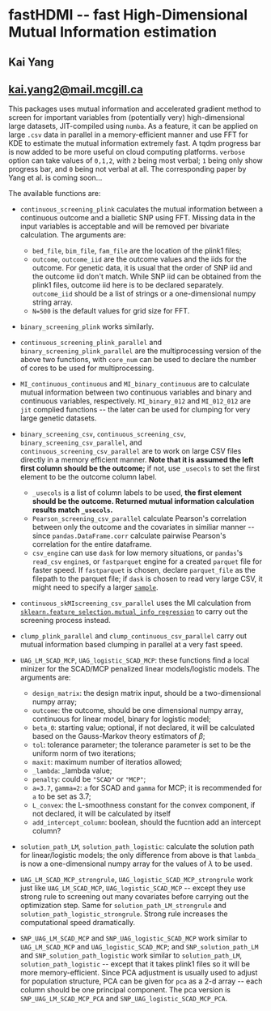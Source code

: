 # fastHDMI -- fast High-Dimensional Mutual Information estimation
## Kai Yang
## <kai.yang2@mail.mcgill.ca>

This packages uses mutual information and accelerated gradient method to screen for important variables from (potentially very) high-dimensional large datasets, JIT-compiled using `numba`. As a feature, it can be applied on large `.csv` data in parallel in a memory-efficient manner and use FFT for KDE to estimate the mutual information extremely fast. A tqdm progress bar is now added to be more useful on cloud computing platforms. `verbose` option can take values of `0,1,2`, with `2` being most verbal; `1` being only show progress bar, and `0` being not verbal at all. The corresponding paper by Yang et al. is coming soon...

The available functions are:
- `continuous_screening_plink` caculates the mutual information between a continuous outcome and a bialletic SNP using FFT. Missing data in the input variables is acceptable and will be removed per bivariate calculation. The arguments are:
  * `bed_file`, `bim_file`, `fam_file` are the location of the plink1 files;
  * `outcome`, `outcome_iid` are the outcome values and the iids for the outcome. For genetic data, it is usual that the order of SNP iid and the outcome iid don't match. While SNP iid can be obtained from the plink1 files, outcome iid here is to be declared separately. `outcome_iid` should be a list of strings or a one-dimensional numpy string array.
  * `N=500` is the default values for grid size for FFT.

- `binary_screening_plink` works similarly. 

- `continuous_screening_plink_parallel` and `binary_screening_plink_parallel` are the multiprocessing version of the above two functions, with `core_num` can be used to declare the number of cores to be used for multiprocessing.

- `MI_continuous_continuous` and `MI_binary_continuous` are to calculate mutual information between two continuous variables and binary and continuous variables, respectively. `MI_binary_012` and `MI_012_012` are `jit` complied functions -- the later can be used for clumping for very large genetic datasets.

- `binary_screening_csv`, `continuous_screening_csv`, `binary_screening_csv_parallel`, and `continuous_screening_csv_parallel` are to work on large CSV files directly in a memory efficient manner. **Note that it is assumed the left first column should be the outcome;** if not, use `_usecols` to set the first element to be the outcome column label.
  * `_usecols` is a list of column labels to be used, **the first element should be the outcome. Returned mutual information calculation results match `_usecols`.**
  * `Pearson_screening_csv_parallel` calculate Pearson's correlation between only the outcome and the covariates in similiar manner -- since `pandas.DataFrame.corr` calculate pairwise Pearson's correlation for the entire dataframe.
  * `csv_engine` can use `dask` for low memory situations, or `pandas`'s `read_csv` `engine`s, or `fastparquet` engine for a created `parquet` file for faster speed. If `fastparquet` is chosen, declare `parquet_file` as the filepath to the parquet file; if `dask` is chosen to read very large CSV, it might need to specify a larger [`sample`](https://docs.dask.org/en/stable/generated/dask.dataframe.read_csv.html).

- `continuous_skMIscreening_csv_parallel` uses the MI calculation from [`sklearn.feature_selection.mutual_info_regression`](https://scikit-learn.org/stable/modules/generated/sklearn.feature_selection.mutual_info_regression.html) to carry out the screening process instead.

- `clump_plink_parallel` and `clump_continuous_csv_parallel` carry out mutual information based clumping in parallel at a very fast speed.

- `UAG_LM_SCAD_MCP`, `UAG_logistic_SCAD_MCP`: these functions find a local minizer for the SCAD/MCP penalized linear models/logistic models. The arguments are:
  * `design_matrix`: the design matrix input, should be a two-dimensional numpy array;
  * `outcome`: the outcome, should be one dimensional numpy array, continuous for linear model, binary for logistic model;
  * `beta_0`: starting value; optional, if not declared, it will be calculated based on the Gauss-Markov theory estimators of $\beta$;
  * `tol`: tolerance parameter; the tolerance parameter is set to be the uniform norm of two iterations;
  * `maxit`: maximum number of iteratios allowed;
  * `_lambda`: _lambda value;
  * `penalty`: could be `"SCAD"` or `"MCP"`;
  * `a=3.7`, `gamma=2`: `a` for SCAD and `gamma` for MCP; it is recommended for `a` to be set as $3.7$;
  * `L_convex`: the L-smoothness constant for the convex component, if not declared, it will be calculated by itself
  * `add_intercept_column`: boolean, should the fucntion add an intercept column?

- `solution_path_LM`, `solution_path_logistic`: calculate the solution path for linear/logistic models; the only difference from above is that `lambda_` is now a one-dimensional numpy array for the values of $\lambda$ to be used.

- `UAG_LM_SCAD_MCP_strongrule`, `UAG_logistic_SCAD_MCP_strongrule` work just like `UAG_LM_SCAD_MCP`, `UAG_logistic_SCAD_MCP` -- except they use strong rule to screening out many covariates before carrying out the optimization step. Same for `solution_path_LM_strongrule` and `solution_path_logistic_strongrule`. Strong rule increases the computational speed dramatically.

- `SNP_UAG_LM_SCAD_MCP` and `SNP_UAG_logistic_SCAD_MCP` work similar to `UAG_LM_SCAD_MCP` and `UAG_logistic_SCAD_MCP`; and `SNP_solution_path_LM` and `SNP_solution_path_logistic` work similar to `solution_path_LM`, `solution_path_logistic` -- except that it takes plink1 files so it will be more memory-efficient. Since PCA adjustment is usually used to adjust for population structure, PCA can be given for `pca` as a 2-d array -- each column should be one principal component. The pca version is `SNP_UAG_LM_SCAD_MCP_PCA` and `SNP_UAG_logistic_SCAD_MCP_PCA`.
